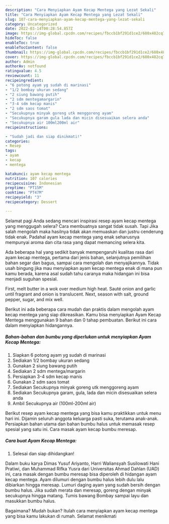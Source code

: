 ```yaml
---
description: "Cara Menyiapkan Ayam Kecap Mentega yang Lezat Sekali"
title: "Cara Menyiapkan Ayam Kecap Mentega yang Lezat Sekali"
slug: 107-cara-menyiapkan-ayam-kecap-mentega-yang-lezat-sekali
category: Uncategorized
date: 2022-03-14T00:28:54.857Z
image: https://img-global.cpcdn.com/recipes/fbccb1bf291d1ce2/680x482cq70/ayam-kecap-mentega-foto-resep-utama.jpg
hideToc: false
enableToc: true
enableTocContent: false
thumbnail: https://img-global.cpcdn.com/recipes/fbccb1bf291d1ce2/680x482cq70/ayam-kecap-mentega-foto-resep-utama.jpg
cover: https://img-global.cpcdn.com/recipes/fbccb1bf291d1ce2/680x482cq70/ayam-kecap-mentega-foto-resep-utama.jpg
author: Admin
authorAv: notfound
ratingvalue: 4.5
reviewcount: 11
recipeingredient:
- "6 potong ayam yg sudah di marinasi"
- "1/2 bombay ukuran sedang"
- "2 siung bawang putih"
- "2 sdm mentegamargarin"
- "3-4 sdm kecap manis"
- "2 sdm saos tomat"
- "Secukupnya minyak goreng utk menggoreng ayam"
- "Secukupnya garam gula lada dan micin disesuaikan selera anda"
- "Secukupnya air 100ml200ml air"
recipeinstructions:

- "Sudah jadi dan siap dinikmati!"
categories:
- Resep
tags:
- ayam
- kecap
- mentega

katakunci: ayam kecap mentega 
nutrition: 107 calories
recipecuisine: Indonesian
preptime: "PT15M"
cooktime: "PT47M"
recipeyield: "3"
recipecategory: Dessert

---
```



Selamat pagi Anda sedang mencari inspirasi resep ayam kecap mentega yang menggugah selera? Cara membuatnya sangat tidak susah. Tapi Jika salah mengolah maka hasilnya tidak akan memuaskan dan justru cenderung tidak enak. Padahal ayam kecap mentega yang enak seharusnya mempunyai aroma dan cita rasa yang dapat memancing selera kita.


Ada beberapa hal yang sedikit banyak mempengaruhi kualitas rasa dari ayam kecap mentega, pertama dari jenis bahan, selanjutnya pemilihan bahan segar dan bagus, sampai cara mengolah dan menyajikannya. Tidak usah bingung jika mau menyiapkan ayam kecap mentega enak di mana pun kamu berada, karena asal sudah tahu caranya maka hidangan ini bisa menjadi suguhan spesial.

First, melt butter in a wok over medium high heat. Sauté onion and garlic until fragrant and onion is translucent. Next, season with salt, ground pepper, sugar, and mix well.


Berikut ini ada beberapa cara mudah dan praktis dalam mengolah ayam kecap mentega yang siap dikreasikan. Kamu bisa menyiapkan Ayam Kecap Mentega menggunakan 9 bahan dan 0 tahap pembuatan. Berikut ini cara dalam menyiapkan hidangannya.

<!--inarticleads1-->

##### Bahan-bahan dan bumbu yang diperlukan untuk menyiapkan Ayam Kecap Mentega:

1. Siapkan 6 potong ayam yg sudah di marinasi
1. Sediakan 1/2 bombay ukuran sedang
1. Gunakan 2 siung bawang putih
1. Sediakan 2 sdm mentega/margarin
1. Persiapkan 3-4 sdm kecap manis
1. Gunakan 2 sdm saos tomat
1. Sediakan Secukupnya minyak goreng utk menggoreng ayam
1. Sediakan Secukupnya garam, gula, lada dan micin disesuaikan selera anda
1. Ambil Secukupnya air (100ml-200ml air)


Berikut resep ayam kecap mentega yang bisa kamu praktikkan untuk menu hari ini. Dijamin seluruh anggota keluarga pasti suka, terutama anak-anak. Persiapkan bahan utama dan bahan bumbu halus untuk memasak resep spesial yang satu ini. Cara masak ayam kecap bumbu meresap. 

<!--inarticleads2-->

##### Cara buat Ayam Kecap Mentega:


1. Selesai dan siap dihidangkan!

Dalam buku karya Dimas Yusuf Ariyanto, Harri Waliansyah Susilowati Hani Pratiwi, dan Muhammad Rifka Yusra dari Universitas Ahmad Dahlan (UAD) ini, cara masak dengan bumbu meresap bisa diperoleh di hidangan ayam kecap mentega. Ayam dilumuri dengan bumbu halus lebih dulu lalu dibiarkan hingga meresap. Lumuri daging ayam yang sudah bersih dengan bumbu halus. Jika sudah merata dan meresap, goreng dengan minyak secukupnya hingga matang. Tumis bawang Bombay sampai layu dan masukkan bumbu halus. 

Bagaimana? Mudah bukan? Itulah cara menyiapkan ayam kecap mentega yang bisa kamu lakukan di rumah. Selamat menikmati
